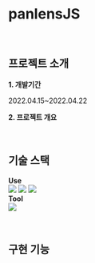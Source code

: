 # panlensJS

<p align="center">
  <br>
  <img src="">
  <br>
</p>


## 프로젝트 소개

**1. 개발기간**<br>
<p>2022.04.15~2022.04.22 </p>

**2. 프로젝트 개요**<br>



<br>

## 기술 스택

**Use**<br>
<img src="https://img.shields.io/badge/JavaScript-F7DF1E?style=flat-square&logo=JavaScript&logoColor=white"/>
<img src="https://img.shields.io/badge/Three.js-000000?style=flat-square&logo=Three.js&logoColor=white"/>
<img src="https://img.shields.io/badge/Bootstrap-7952B3?style=flat-square&logo=Bootstrap&logoColor=white"/>
<br>
**Tool**<br>
<img src="https://img.shields.io/badge/Visual Studio Code-007ACC?style=flat-square&logo=Visual%20Studio%20Code&logoColor=white"/>

<br>

## 구현 기능

